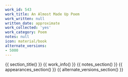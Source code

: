 ```yaml
---
work_id: 543
work_title: An Almost Made Up Poem
work_written: null
written_date: approximate
work_collected: 'yes'
work_category: Poem
notes: null
icon: material/book
alternate_versions:
- 5000
---
```


{{ section_title() }}
{{ work_info() }}
{{ notes_section() }}
{{ appearances_section() }}
{{ alternate_versions_section() }}
